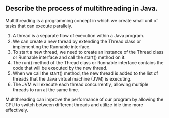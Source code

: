 ## Describe the process of multithreading in Java.
Multithreading is a programming concept in which we create small unit of tasks that can execute parallely.

1. A thread is a separate flow of execution within a Java program.
2. We can create a new thread by extending the Thread class or implementing the Runnable interface.
3. To start a new thread, we need to create an instance of the Thread class or Runnable interface and call the start() method on it.
4. The run() method of the Thread class or Runnable interface contains the code that will be executed by the new thread.
5. When we call the start() method, the new thread is added to the list of threads that the Java virtual machine (JVM) is executing.
6. The JVM will execute each thread concurrently, allowing multiple threads to run at the same time.

Multithreading can improve the performance of our program by allowing the CPU to switch between different threads and utilize idle time more effectively.
